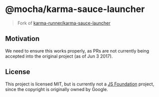 # @mocha/karma-sauce-launcher

> Fork of [karma-runner/karma-sauce-launcher](https://github.com/karma-runner/karma-sauce-launcher)

## Motivation

We need to ensure this works properly, as PRs are not currently being accepted into the original project (as of Jun 3 2017).

## License

This project is licensed MIT, but is currently not a [JS Foundation](https://js.foundation) project, since the copyright is originally owned by Google.
